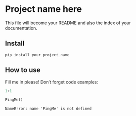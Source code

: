 Project name here
================

<!-- WARNING: THIS FILE WAS AUTOGENERATED! DO NOT EDIT! -->

This file will become your README and also the index of your
documentation.

## Install

`pip install your_project_name`

## How to use

Fill me in please! Don’t forget code examples:

``` python
1+1
```

``` python
PingMe()
```

    NameError: name 'PingMe' is not defined
